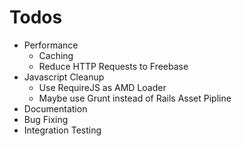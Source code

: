 # Todos
* Performance
	* Caching
	* Reduce HTTP Requests to Freebase
* Javascript Cleanup
	* Use RequireJS as AMD Loader
	* Maybe use Grunt instead of Rails Asset Pipline
* Documentation
* Bug Fixing
* Integration Testing

